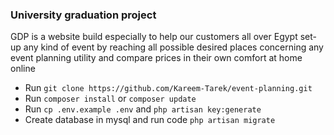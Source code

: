 ### University graduation project

GDP is a website build especially to help our customers all over Egypt set-up any kind of event by reaching all possible desired places concerning any event planning utility and compare prices in their own comfort at home online

- Run `git clone https://github.com/Kareem-Tarek/event-planning.git`
- Run `composer install` or `composer update`
- Run `cp .env.example .env` and `php artisan key:generate`
- Create database in mysql and run code `php artisan migrate`

